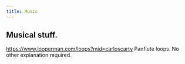 ```yaml
---
title: Music
---
```


## Musical stuff.

https://www.looperman.com/loops?mid=carloscarty
Panflute loops. No other explanation required.
